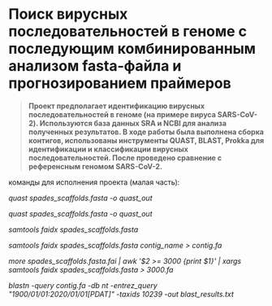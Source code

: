 # Поиск вирусных последовательностей в геноме с последующим комбинированным анализом fasta-файла и прогнозированием праймеров
> **Проект предполагает идентификацию вирусных последовательностей в геноме (на примере вируса SARS-CoV-2). Используются база данных SRA и NCBI для анализа полученных результатов. В ходе работы была выполнена сборка контигов, использованы инструменты QUAST, BLAST, Prokka для идентификации и классификации вирусных последовательностей. После проведено сравнение с референсным геномом SARS-CoV-2.**

команды для исполнения проекта (малая часть):

*quast spades_scaffolds.fasta -o quast_out*

*quast spades_scaffolds.fasta -o quast_out*

*samtools faidx spades_scaffolds.fasta*

*samtools faidx spades_scaffolds.fasta contig_name > contig.fa*

*more spades_scaffolds.fasta.fai | awk '$2 >= 3000 {print $1}' | xargs samtools faidx spades_scaffolds.fasta > 3000.fa*

*blastn -query contig.fa -db nt -entrez_query "1900/01/01:2020/01/01[PDAT]" -taxids 10239 -out blast_results.txt* 
